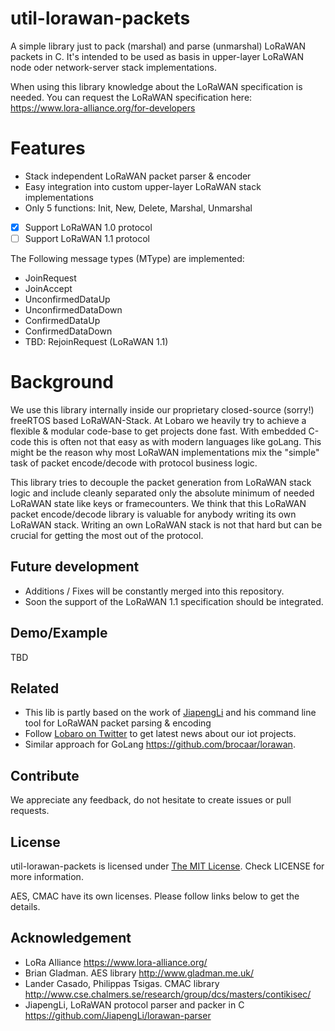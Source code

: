 # util-lorawan-packets

A simple library just to pack (marshal) and parse (unmarshal) LoRaWAN packets in C. 
It's intended to be used as basis in upper-layer LoRaWAN node oder network-server stack implementations. 

When using this library knowledge about the LoRaWAN specification is needed. You can request the LoRaWAN specification here: https://www.lora-alliance.org/for-developers

# Features

- Stack independent LoRaWAN packet parser & encoder
- Easy integration into custom upper-layer LoRaWAN stack implementations
- Only 5 functions: Init, New, Delete, Marshal, Unmarshal
- [x] Support LoRaWAN 1.0 protocol
- [ ] Support LoRaWAN 1.1 protocol

The Following message types (MType) are implemented:
- JoinRequest 
- JoinAccept
- UnconfirmedDataUp
- UnconfirmedDataDown
- ConfirmedDataUp
- ConfirmedDataDown
- TBD: RejoinRequest (LoRaWAN 1.1)

# Background 

We use this library internally inside our proprietary closed-source (sorry!) freeRTOS based LoRaWAN-Stack. 
At Lobaro we heavily try to achieve a flexible & modular code-base to get projects done fast. With embedded C-code this is often not that easy as with modern languages like goLang. This might be the reason why most LoRaWAN implementations mix the "simple" task of packet encode/decode with protocol business logic. 

This library tries to decouple the packet generation from LoRaWAN stack logic and include cleanly separated only the absolute minimum of needed LoRaWAN state like keys or framecounters. We think that this LoRaWAN packet encode/decode library is valuable for anybody writing its own LoRaWAN stack. Writing an own LoRaWAN stack is not that hard but can be crucial for getting the most out of the protocol.

## Future development

+ Additions / Fixes will be constantly merged into this repository. 
+ Soon the support of the LoRaWAN 1.1 specification should be integrated. 

## Demo/Example

TBD 

## Related

- This lib is partly based on the work of [JiapengLi](https://github.com/JiapengLi/lorawan-parser) and his command line tool for LoRaWAN packet parsing & encoding
- Follow [Lobaro on Twitter](https://twitter.com/LobaroHH) to get latest news about our iot projects.
- Similar approach for GoLang https://github.com/brocaar/lorawan. 

## Contribute

We appreciate any feedback, do not hesitate to create issues or pull requests.

## License

util-lorawan-packets is licensed under [The MIT License](http://opensource.org/licenses/mit-license.php). Check LICENSE for more information.

AES, CMAC have its own licenses. Please follow links below to get the details.

## Acknowledgement

+ LoRa Alliance https://www.lora-alliance.org/
+ Brian Gladman. AES library http://www.gladman.me.uk/
+ Lander Casado, Philippas Tsigas. CMAC library http://www.cse.chalmers.se/research/group/dcs/masters/contikisec/
+ JiapengLi, LoRaWAN protocol parser and packer in C https://github.com/JiapengLi/lorawan-parser
